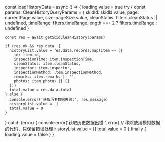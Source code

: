 const loadHistoryData = async () => {
  loading.value = true
  try {
    const params: CleanHistoryQueryParams = {
      skidId: skidId.value,
      page: currentPage.value,
      size: pageSize.value,
      cleanStatus: filters.cleanStatus || undefined,
      timeRange: filters.timeRange.length === 2 ? filters.timeRange : undefined
    }
    
    const res = await getSkidCleanHistory(params)
    
    if (res.ok && res.data) {
      historyList.value = res.data.records.map(item => ({
        id: item.id,
        inspectionTime: item.inspectionTime,
        cleanStatus: item.cleanStatus,
        inspector: item.inspector,
        inspectionMethod: item.inspectionMethod,
        remarks: item.remarks || '',
        photos: item.photos || []
      }))
      total.value = res.data.total
    } else {
      console.error('获取历史数据失败:', res.message)
      historyList.value = []
      total.value = 0
    }
  } catch (error) {
    console.error('获取历史数据出错:', error)
    // 移除使用模拟数据的代码，只保留错误处理
    historyList.value = []
    total.value = 0
  } finally {
    loading.value = false
  }
}